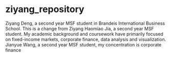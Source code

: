 # ziyang_repository
Ziyang Deng, a second year MSF student in Brandeis International Business School. 
This is a change from Ziyang
Haomiao Jia, a second year MSF student. My academic background and coursework have primarily focused on fixed-income markets, corporate finance, data analysis and visualization. 
Jianyue Wang, a second year MSF student, my concentration is corporate finance
